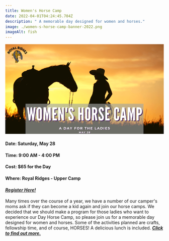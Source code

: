 ```yaml
---
title: Women's Horse Camp
date: 2022-04-01T04:24:45.704Z
description: " A memorable day designed for women and horses."
image: ./women-s-horse-camp-banner-2022.png
imageAlt: fish
---
```

![Women's Camp](women-s-horse-camp-banner-2022.png "Women's Horse Camp")

#### **Date: Saturday, May 28**

#### **Time: 9:00 AM - 4:00 PM**

#### **Cost: $65 for the Day**

#### **Where: Royal Ridges - Upper Camp**



#### ***[Register Here!](https://www.ultracamp.com/info/upcomingSessions.aspx?idCamp=1145&campCode=151&lnkCategory=Women%27s+Horse+Camp)***



  Many times over the course of a year, we have a number of our camper's moms ask if they can become a kid again and join our horse camps. We decided that we should make a program for those ladies who want to experience our Day Horse Camp, so please join us for a memorable day designed for women and horses. Some of the activities planned are crafts, fellowship time, and of course, HORSES! A delicious lunch is included. ***[Click to find out more.](https://www.ultracamp.com/info/upcomingSessions.aspx?idCamp=1145&campCode=151&lnkCategory=Women%27s+Horse+Camp)***